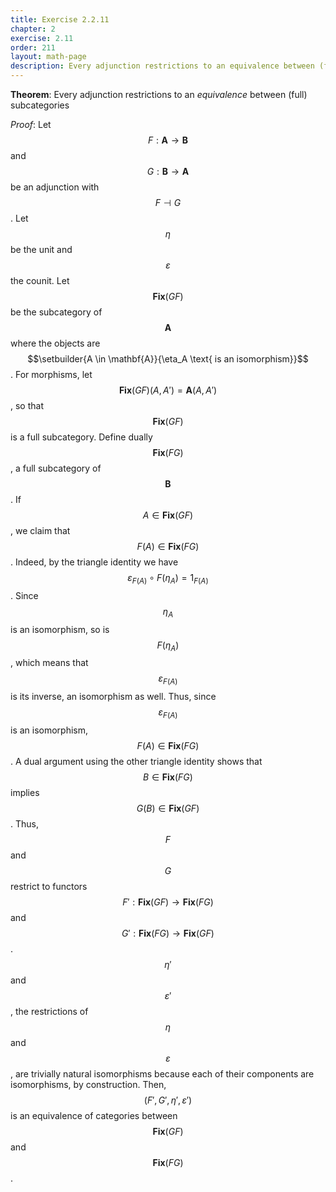 ```yaml
---
title: Exercise 2.2.11
chapter: 2
exercise: 2.11
order: 211
layout: math-page
description: Every adjunction restrictions to an equivalence between (full) subcategories
---
```


**Theorem**:
Every adjunction restrictions to an *equivalence* between (full) subcategories


*Proof*:
Let $$F : \mathbf{A} \rightarrow \mathbf{B}$$ and $$G: \mathbf{B} \rightarrow \mathbf{A}$$ be an adjunction with $$F \dashv G$$.
Let $$\eta$$ be the unit and $$\varepsilon$$ the counit.
Let $$\mathbf{Fix}(GF)$$ be the subcategory of $$\mathbf{A}$$ where the objects are $$\setbuilder{A \in \mathbf{A}}{\eta_A \text{ is an isomorphism}}$$.
For morphisms, let $$\mathbf{Fix}(GF)(A, A') = \mathbf{A}(A, A')$$, so that $$\mathbf{Fix}(GF)$$ is a full subcategory.
Define dually $$\mathbf{Fix}(FG)$$, a full subcategory of $$\mathbf{B}$$.
If $$A \in \mathbf{Fix}(GF)$$, we claim that $$F(A) \in \mathbf{Fix}(FG)$$.
Indeed, by the triangle identity we have $$\varepsilon_{F(A)} \circ F(\eta_A) = 1_{F(A)}$$.
Since $$\eta_A$$ is an isomorphism, so is $$F(\eta_A)$$, which means that $$\varepsilon_{F(A)}$$ is its inverse, an isomorphism as well.
Thus, since $$\varepsilon_{F(A)}$$ is an isomorphism, $$F(A) \in \mathbf{Fix}(FG)$$.
A dual argument using the other triangle identity shows that $$B \in \mathbf{Fix}(FG)$$ implies $$G(B) \in \mathbf{Fix}(GF)$$.
Thus, $$F$$ and $$G$$ restrict to functors $$F' : \mathbf{Fix}(GF) \rightarrow \mathbf{Fix}(FG)$$ and $$G' : \mathbf{Fix}(FG) \rightarrow \mathbf{Fix}(GF)$$.
$$\eta'$$ and $$\varepsilon'$$, the restrictions of $$\eta$$ and $$\varepsilon$$, are trivially natural isomorphisms because each of their components are isomorphisms, by construction.
Then, $$(F', G', \eta', \varepsilon')$$ is an equivalence of categories between $$\mathbf{Fix}(GF)$$ and $$\mathbf{Fix}(FG)$$.

